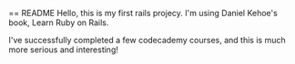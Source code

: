 == README
Hello, this is my first rails projecy.  I'm using Daniel Kehoe's book, Learn Ruby on Rails. 

I've successfully completed a few codecademy courses, and this is much more serious and interesting!